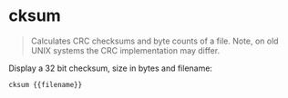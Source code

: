 cksum
=====

> Calculates CRC checksums and byte counts of a file.
> Note, on old UNIX systems the CRC implementation may differ.

Display a 32 bit checksum, size in bytes and filename:

    cksum {{filename}}
